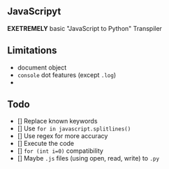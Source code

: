 ## JavaScripyt
**EXETREMELY** basic "JavaScript to Python" Transpiler

## Limitations
- document object
- `console` dot features (except `.log`)
- 

## Todo
- [] Replace known keywords
- [] Use `for in javascript.splitlines()`
- [] Use regex for more accuracy
- [] Execute the code
- [] `for (int i=0)` compatibility
- [] Maybe `.js` files (using open, read, write) to `.py`  
